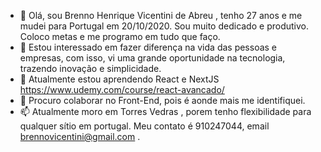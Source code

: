 - 👋 Olá, sou Brenno Henrique Vicentini de Abreu , tenho 27 anos e me mudei para Portugal em 20/10/2020. Sou muito dedicado e produtivo. Coloco metas e me programo em tudo que faço.
- 👀 Estou interessado em fazer diferença na vida das pessoas e empresas, com isso, vi uma grande oportunidade na tecnologia, trazendo inovação e simplicidade.
- 🌱 Atualmente estou aprendendo React e NextJS https://www.udemy.com/course/react-avancado/
- 💞️ Procuro colaborar no Front-End, pois é aonde mais me identifiquei.
- 📫  Atualmente moro em Torres Vedras , porem tenho flexibilidade para qualquer sítio em portugal. Meu contato é 910247044, email brennovicentini@gmail.com .

<!---
brennohv/brennohv is a ✨ special ✨ repository because its `README.md` (this file) appears on your GitHub profile.
You can click the Preview link to take a look at your changes.
--->
